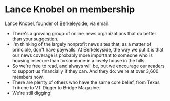 # Lance Knobel on membership
Lance Knobel, founder of <a href="https://www.berkeleyside.com/">Berkeleyside</a>, via email:
* There's a growing group of online news organizations that do better than your <a href="http://scripting.com/2020/04/13.html#a184131">suggestion</a>. 
* I'm thinking of the largely nonprofit news sites that, as a matter of principle, don't have paywalls. At Berkeleyside, the way we put it is that our news coverage is probably more important to someone who is housing insecure than to someone in a lovely house in the hills. 
* So we're free to read, and always will be, but we encourage our readers to support us financially if they can. And they do: we're at over 3,600 members now. 
* There are plenty of others who have the same core belief, from Texas Tribune to VT Digger to Bridge Magazine. 
* We're still digging! 

